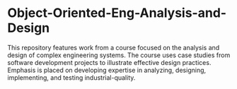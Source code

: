 # Object-Oriented-Eng-Analysis-and-Design
This repository features work from a course focused on the analysis and design of complex engineering systems. The course uses case studies from software development projects to illustrate effective design practices. Emphasis is placed on developing expertise in analyzing, designing, implementing, and testing industrial-quality.
